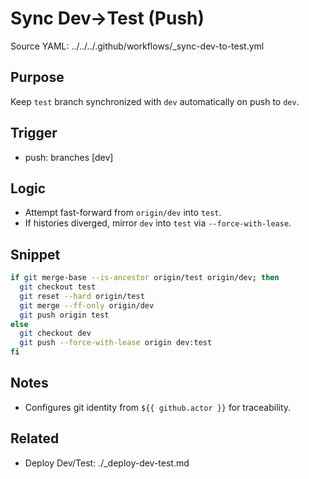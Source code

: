 # Sync Dev→Test (Push)

Source YAML: ../../../.github/workflows/_sync-dev-to-test.yml

## Purpose
Keep `test` branch synchronized with `dev` automatically on push to `dev`.

## Trigger
- push: branches [dev]

## Logic
- Attempt fast-forward from `origin/dev` into `test`.
- If histories diverged, mirror `dev` into `test` via `--force-with-lease`.

## Snippet
```bash
if git merge-base --is-ancestor origin/test origin/dev; then
  git checkout test
  git reset --hard origin/test
  git merge --ff-only origin/dev
  git push origin test
else
  git checkout dev
  git push --force-with-lease origin dev:test
fi
```

## Notes
- Configures git identity from `${{ github.actor }}` for traceability.

## Related
- Deploy Dev/Test: ./_deploy-dev-test.md
